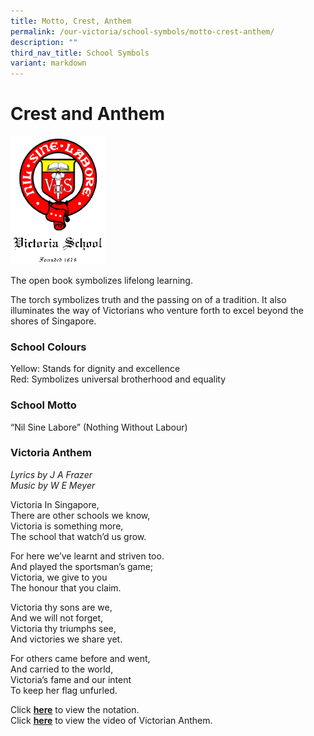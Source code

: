 ```yaml
---
title: Motto, Crest, Anthem
permalink: /our-victoria/school-symbols/motto-crest-anthem/
description: ""
third_nav_title: School Symbols
variant: markdown
---
```

# **Crest and Anthem**


<img src="/images/schoollogo.gif" style="width:30%">
		 
		 
The open book symbolizes lifelong learning.

The torch symbolizes truth and the passing on of a tradition. It also illuminates the way of Victorians who venture forth to excel beyond the shores of Singapore.

### School Colours

Yellow: Stands for dignity and excellence    
Red: Symbolizes universal brotherhood and equality

### School Motto

“Nil Sine Labore” (Nothing Without Labour)

### Victoria Anthem

_Lyrics by J A Frazer  
Music by W E Meyer_

Victoria In Singapore,  
There are other schools we know,  
Victoria is something more,  
The school that watch’d us grow.

For here we’ve learnt and striven too.  
And played the sportsman’s game;  
Victoria, we give to you  
The honour that you claim.

Victoria thy sons are we,  
And we will not forget,  
Victoria thy triumphs see,  
And victories we share yet.

For others came before and went,  
And carried to the world,  
Victoria’s fame and our intent  
To keep her flag unfurled.

Click&nbsp;[**here**](/files/notation.pdf)&nbsp;to view the notation.   
Click&nbsp;[**here**](https://www.facebook.com/VictoriaSchool140Anniversary/videos/1593839957599984/)&nbsp;to view the video of Victorian Anthem.